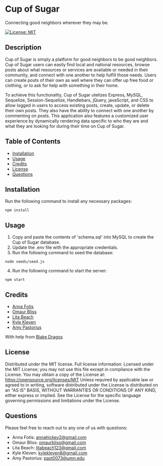 # Cup of Sugar
Connecting good neighbors wherever they may be.

[![License: MIT](https://img.shields.io/badge/License-MIT-yellow.svg)](https://opensource.org/licenses/MIT)

## Description 

Cup of Sugar is simply a platform for good neighbors to be good neighbors. Cup of Sugar users can easily find local and national resources, browse posts about what resources or services are available or needed in their community, and connect with one another to help fulfill those needs. Users can create posts of their own as well where they can offer up free food or clothing, or to ask for help with something in their home.

To achieve this functionality, Cup of Sugar utelizes Express, MySQL, Sequelize, Session-Sequelize, Handlebars, jQuery, javaScript, and CSS to allow logged in users to access existing posts, create, update, or delete their own posts. They also have the ability to connect with one another by commenting on posts. This application also features a customized user experience by dynamically rendering data specific to who they are and what they are looking for during their time on Cup of Sugar.

## Table of Contents 

* [Installation](#installation)
* [Usage](#usage)
* [Credits](#credits)
* [License](#license)
* [Questions](#questions)

## Installation
Run the following command to install any necessary packages:
```
npm install
```
## Usage 
1. Copy and paste the contents of 'schema.sql' into MySQL to create the Cup of Sugar database.
2. Update the .env file with the appropriate credentials.
3. Run the following command to seed the database:
```
node seeds/seed.js
```
4. Run the following command to start the server:
```
npm start
```

## Credits

- [Anna Fotis](https://github.com/AHFotis)
- [Omaur Bliss](https://github.com/OmaurBliss)
- [Lita Beach](https://github.com/Litabeach)
- [Kyle Kleven](https://github.com/kdkleven)
- [Amy Pastorius](https://github.com/past0073)

With help from [Blake Dragos](https://github.com/BlakeDragos)

## License

Distributed under the MIT license.  Full license information:
Lcensed under the MIT License; you may not use this file except in compliance with the License. You may obtain a copy of the License at:
https://opensource.org/licenses/MIT
Unless required by applicable law or agreed to in writing, software distributed under the License is distributed on an "AS IS" BASIS, WITHOUT WARRANTIES OR CONDITIONS OF ANY KIND, either express or implied.  See the License for the specific language governing permissions and limitations under the License.

## Questions
Please feel free to reach out to any one of us with questions:

- Anna Fotis: annahickey2@gmail.com
- Omaur Bliss: omaurbliss@gmail.com
- Lita Beach: litabeach123@gmail.com
- Kyle Kleven: kylekleven8@gmail.com
- Amy Pastorius: past0073@umn.edu
